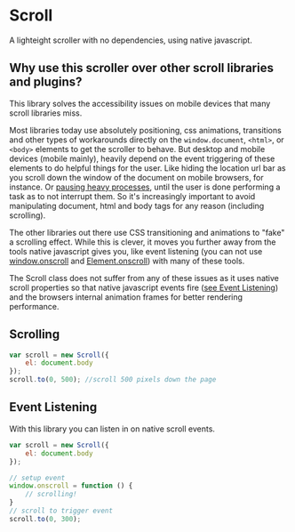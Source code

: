 # Scroll

A lighteight scroller with no dependencies, using native javascript.

## Why use this scroller over other scroll libraries and plugins?

This library solves the accessibility issues on mobile devices that many scroll libraries miss.

Most libraries today use absolutely positioning, css animations, transitions and other types of workarounds directly on
the `window.document`, `<html>`, or `<body>` elements to get the scroller to behave. But desktop and mobile devices
(mobile mainly), heavily depend on the event triggering of these elements to do helpful things for the user.
Like hiding the location url bar as
you scroll down the window of the document on mobile browsers, for instance. Or
[pausing heavy processes](http://developer.telerik.com/featured/scroll-event-change-ios-8-big-deal/), until
the user is done performing a task as to not interrupt them. So it's increasingly important to avoid manipulating document,
html and body tags for any reason (including scrolling).

The other libraries out there use CSS transitioning and animations to "fake" a scrolling effect. While this is clever,
it moves you further away from the tools native javascript gives you, like event listening (you can not
use [window.onscroll](https://developer.mozilla.org/en-US/docs/Web/API/window.onscroll) and
[Element.onscroll](https://developer.mozilla.org/en-US/docs/Web/API/GlobalEventHandlers.onscroll)) with many of these tools.

The Scroll class does not suffer from any of these issues as it uses native scroll properties so that native javascript events fire
([see Event Listening](#Event-listening)) and the browsers internal animation frames for better rendering performance.


## Scrolling

```javascript
var scroll = new Scroll({
    el: document.body
});
scroll.to(0, 500); //scroll 500 pixels down the page

```

## Event Listening

With this library you can listen in on native scroll events.

```javascript
var scroll = new Scroll({
    el: document.body
});

// setup event
window.onscroll = function () {
    // scrolling!
}
// scroll to trigger event
scroll.to(0, 300);

```